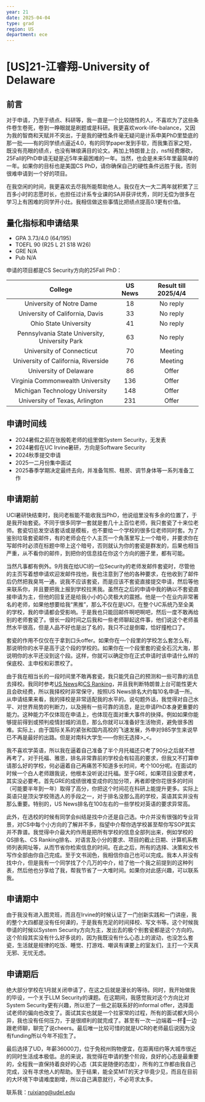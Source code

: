 ```yaml
---
year: 21
date: 2025-04-04
type: grad
region: US
department: ece
---
```


# \[US\]21-江睿翔-University of Delaware

## 前言

对于申请，乃至于绩点、科研等，我一直是一个比较随性的人，不喜欢为了这些条件卷生卷死，卷到一睁眼就是刷题或是科研。我更喜欢work-life-balance，又因为我的智商和天赋并不突出，于是我的硬性条件毫无疑问是计系申美PhD里垫底的那一批——有的同学绩点逼近4.0，有的同学paper发到手软，而我集百家之短，既没有亮眼的绩点，也没有琳琅满目的论文。再加上特朗普上台，nsf经费爆砍，25Fall的PhD申请无疑是近5年来最困难的一年。当然，也会是未来5年里最简单的一年。如果你的目标也是美国CS PhD，请你确保自己的硬性条件远胜于我，否则很难申请到一个好的项目。

在我空闲的时间，我更喜欢去尽我所能帮助他人。我仅在大一大二两年就积累了三百多小时的志愿时长，也担任过计系专业课的SA并获评优秀，同时无偿为很多在学习上有困难的同学开小灶。我相信做这些事情比把绩点提高0.1更有价值。

## 量化指标和申请结果

- GPA 3.73/4.0 (64/195)
- TOEFL 90 (R25 L 21 S18 W26)
- GRE N/A
- Pub N/A

申请的项目都是CS Security方向的25Fall PhD：

| College | US News | Result till 2025/4/4 |
| :----: | :----: | :----: |
| University of Notre Dame | 18|  No reply |
| University of California, Davis | 33 | No reply
| Ohio State University | 41 | No reply |
| Pennsylvania State University, University Park | 63 | No reply |
| University of Connecticut | 70 | Meeting |
| University of California, Riverside | 76 | Meeting |
| University of Delaware | 86 | Offer |
| Virginia Commonwealth University | 136 | Offer |
| Michigan Technology University | 148 | Offer |
| University of Texas, Arlington | 231 | Offer |

## 申请时间线

- 2024暑假之前在张殷乾老师的组里做System Security，无发表
- 2024暑假在UC Irvine暑研，方向是Software Security
- 2024秋季提交申请
- 2025一二月份集中面试
- 2025春季学期决定最终去向，并准备驾照、租房、调节身体等一系列准备工作
  
## 申请期前

UCI暑研快结束时，我问老板能不能收我当PhD，他说组里没有多余的位置了，于是我开始套瓷。不同于很多同学一套就是套几十上百位老师，我只套瓷了十来位老师。套瓷切忌发空话套话或是模板，也不要给一个学校的很多位老师同时套。为了鉴别垃圾套瓷邮件，有的老师会在个人主页一个角落里写上一个暗号，并要求你在写邮件时必须在标题中带上这个暗号，否则就认为你的套瓷是群发的，后果也相当严重，从不看你的邮件，到把你的信息挂在你这个方向的圈子里，都有可能。

当然凡事都有例外。9月我在给UCI的一位Security的老师发邮件套瓷时，尽管他的主页写着想申请欢迎发邮件找他，我也注意到了他的各种要求，在他收到了邮件后仍然把我臭骂一通，说我不应该套瓷，而是应该不套瓷直接提交申请，然后等他来联系你，并且要把我上报到学校拉黑我。虽然在之后的申请中我的确以不套瓷直接申请为主，但他的回复还是给我小小的心灵极大的震撼。他是一个在业内非常著名的老师，如果他想要给我“黑推”，那么不仅在是UCI，在整个UC系统乃至全美的学校，我的申请都会受影响。于是我也只能回邮件啊吧啊吧，然后一度不敢再给别的老师套瓷了。很长一段时间之后我和一些老师聊起这件事，他们说这个老师虽然水平很高，但是人品不好也是出了名的，我只不过是倒霉，恰好撞枪口了。

套瓷的作用不仅仅在于拿到口头offer。如果你在一个段里的学校怎么套怎么有，那说明你的水平是高于这个段的学校的。如果你在一个段里套的瓷全石沉大海，那说明你的水平还没到这个段。这样，你就可以确定你在正式申请时该申请什么样的保底校、主申校和彩票校了。

由于我在相当长的一段时间里不敢再套瓷，我只能凭自己的预测和一些可靠的消息去择校。我同时参考[US News](https://www.usnews.com/best-colleges/rankings/national-universities?_sort=rank&_sortDirection=asc)和[CS Ranking](https://csrankings.org)，并且我判断特朗普上台可能性更大且会砍经费，所以我择校时非常保守，按照US News排名大约每10名申请一所。从申请结果来看，我的择校是非常适配我的水平的。说句题外话，我觉得对自己水平、对世界局势的判断力，以及拥有一些可靠的消息，是比申请PhD本身更重要的能力。这种能力不仅体现在申请上，也体现在面对重大事件的抉择。例如如果你能够提前得到或预判疫情封城的消息，那么你就可以准备好生活物资，避免很多困难。实际上，由于国际关系的紧张和国内高校的飞速发展，外申对985学生来说早已不再是最好的出路。但是对南科大学生——你别无选择>_<。

我不喜欢学英语，所以我在逼着自己准备了半个月托福还只考了90分之后就不想再考了。对于托福、雅思，排名非常靠前的学校会有较高的要求，但我又不打算申请那么好的学校，何必逼着自己再痛苦不知道多长时间，考个100分呢。在面试的时候一个白人老师跟我说，他根本没听说过托福。至于GRE，如果项目没要求考，其实没必要考。首先GRE的成绩很难变成你的加分项，再者即使你花很多的时间（可能要半年到一年）取得了高分，你把这个时间花在科研上能提升更多。实际上英语只是顶尖学校筛选人的手段之一，对于排名没那么高的学校，英语其实并没有那么重要。特别的，US News排名在100左右的一些学校对英语的要求异常高。

此外，在选校的时候有同学会纠结是找中介还是自己选。中介并没有很强的专业背景，对CS中每个小方向的了解并不多，指望中介帮你选学校甚至帮你写SOP其实并不靠谱。我觉得中介最大的作用是把所有学校的信息全部列出来，例如学校的QS排名、CS Ranking排名、对语言及小分的要求、项目的截止日期、计算机系教师列表网址等，从而节省你检索信息的时间。在此之后，所有的选择、决策和文书写作全部由你自己完成。至于文书润色，我相信你自己也可以完成。我本人并没有找中介，但是我有一个同学找了个几万的中介，给了他一个我之前提到的这种列表，然后他也分享给了我，帮我节省了一大堆时间。如果你对此感兴趣，可以联系我。

## 申请期中

由于我没有进入图灵班，而且在Irvine的时候认证了一门创新实践和一门讲座，我的整个大四都是没有任何课的，于是我有充足的时间择校、写文书等。这个时候我申请的时候以System Security方向为主，发出去的极个别套瓷都是这个方向的。这个阶段其实没有什么好多说的，因为我既没有什么心态上的波动，也没怎么套瓷，生活就是规律的吃饭、睡觉、打游戏、嘲讽有课要上的室友们，主打一个天真无邪、无忧无虑。

## 申请期后

绝大部分学校在1月就关闭申请了，在这之后就是漫长的等待。同时，我开始做我的毕设，一个关于LLM Security的课题。在这期间，我感觉我对这个方向比对System Security更有兴趣，所以拒了一些之前联系好的informal offer，选择面试老师的偏向也改变了。面试其实也就是一个拉家常的过程，所有的面试都大同小异，我也没有任何压力，于是很顺利的就完成了。甚至有一次一边端着一杯🍺一边跟老师聊，聊完了说cheers。最后唯一比较可惜的就是UCR的老师最后说因为没有funding所以今年不招生了。

最后选择了UD，年薪36000刀，位于免税州购物便宜，在距离纽约等大城市很近的同时生活成本极低。总的来说，我觉得在申请的整个阶段，良好的心态是最重要的，全程我一直保持着良好的心态（其实是随便的态度），所有的工作都由我自己完成，没有寻求他人的帮助。至于结果，能全奖MIT的天才毕竟少见，而且在目前的大环境下申请难度剧增，所以自己满意就行，不必苛求太多。

联系我：ruixiang@udel.edu